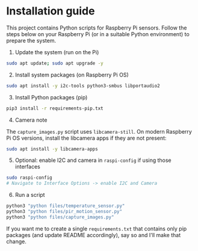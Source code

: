 # Installation guide

This project contains Python scripts for Raspberry Pi sensors. Follow the steps below on your Raspberry Pi (or in a suitable Python environment) to prepare the system.

1) Update the system (run on the Pi)

```sh
sudo apt update; sudo apt upgrade -y
```

2) Install system packages (on Raspberry Pi OS)

```sh
sudo apt install -y i2c-tools python3-smbus libportaudio2
```

3) Install Python packages (pip)

```sh
pip3 install -r requirements-pip.txt
```

4) Camera note

The `capture_images.py` script uses `libcamera-still`. On modern Raspberry Pi OS versions, install the libcamera apps if they are not present:

```sh
sudo apt install -y libcamera-apps
```

5) Optional: enable I2C and camera in `raspi-config` if using those interfaces

```sh
sudo raspi-config
# Navigate to Interface Options -> enable I2C and Camera
```

6) Run a script

```sh
python3 "python files/temperature_sensor.py"
python3 "python files/pir_motion_sensor.py"
python3 "python files/capture_images.py"
```

If you want me to create a single `requirements.txt` that contains only pip packages (and update README accordingly), say so and I'll make that change.
